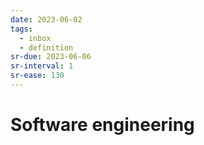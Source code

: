 ```yaml
---
date: 2023-06-02
tags:
  - inbox
  - definition
sr-due: 2023-06-06
sr-interval: 1
sr-ease: 130
---
```


# Software engineering



